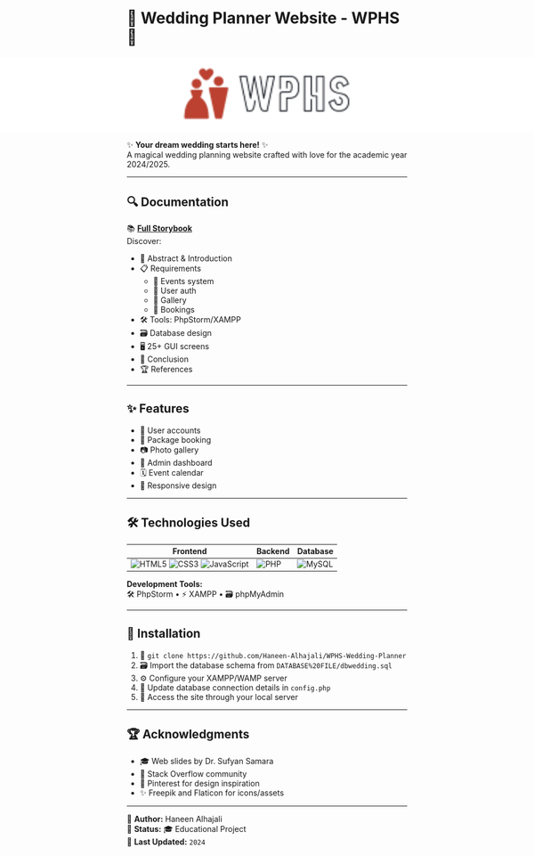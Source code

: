 # 💍 Wedding Planner Website - WPHS 🎉

<div style="width: 100vw; position: relative; left: 50%; right: 50%; margin-left: -50vw; margin-right: -50vw; background-color: white; padding: 20px 0; text-align: center;">
  <img src="images/logo/WPHSlogo.png" alt="WPHS Logo" width="300" style="background: white;">
</div>

✨ **Your dream wedding starts here!** ✨  
A magical wedding planning website crafted with love for the academic year 2024/2025.

---

## 🔍 Documentation

📚 **[Full Storybook](report/Wedding%20Planner%20WPHS%20(Web%20Project).pdf)**  
Discover:
- 📄 Abstract & Introduction
- 📋 Requirements
  - 📅 Events system
  - 🔐 User auth
  - 📸 Gallery
  - 💌 Bookings
- 🛠️ Tools: PhpStorm/XAMPP
- 🗃️ Database design
- 🖥️ 25+ GUI screens
- 📝 Conclusion
- 🏆 References

---

## ✨ Features

- 👤 User accounts
- 💍 Package booking
- 📷 Photo gallery
- 👔 Admin dashboard
- 🗓️ Event calendar
- 📱 Responsive design

---


## 🛠️ Technologies Used

| Frontend  | Backend  | Database  |
|----------------|-----------------|------------------|
| ![HTML5](https://img.shields.io/badge/-HTML5-E34F26?logo=html5&logoColor=white) ![CSS3](https://img.shields.io/badge/-CSS3-1572B6?logo=css3&logoColor=white) ![JavaScript](https://img.shields.io/badge/-JavaScript-F7DF1E?logo=javascript&logoColor=black) | ![PHP](https://img.shields.io/badge/-PHP-777BB4?logo=php&logoColor=white) | ![MySQL](https://img.shields.io/badge/-MySQL-4479A1?logo=mysql&logoColor=white) |

**Development Tools:**  
🛠️ PhpStorm • ⚡ XAMPP • 🗃️ phpMyAdmin

---

## 🚀 Installation

1. 📜 `git clone https://github.com/Haneen-Alhajali/WPHS-Wedding-Planner`
2. 🗃️ Import the database schema from `DATABASE%20FILE/dbwedding.sql`
3. ⚙️ Configure your XAMPP/WAMP server
4. 🔑 Update database connection details in `config.php`
5. 🌟 Access the site through your local server

---
   
## 🏆 Acknowledgments
- 🎓 Web slides by Dr. Sufyan Samara
- 🧩 Stack Overflow community
- 🎨 Pinterest for design inspiration
- ✨ Freepik and Flaticon for icons/assets

---

🔗 **Author:** Haneen Alhajali  
📌 **Status:** 🎓 Educational Project  
📅 **Last Updated:** `2024` 
